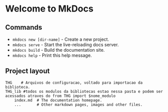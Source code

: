 # Welcome to MkDocs


## Commands

* `mkdocs new [dir-name]` - Create a new project.
* `mkdocs serve` - Start the live-reloading docs server.
* `mkdocs build` - Build the documentation site.
* `mkdocs help` - Print this help message.

## Project layout

    THG    # Arquivos de configuracao, voltado para importacao da biblioteca.
    THG_lib #todos os modulos da bibliotecas estao nessa pasta e podem ser acessados atraves do from THG import $nome_modulo
        index.md  # The documentation homepage.
        ...       # Other markdown pages, images and other files.

